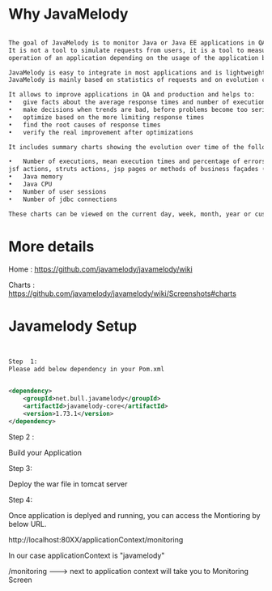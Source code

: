 

# Why JavaMelody

```xml

The goal of JavaMelody is to monitor Java or Java EE applications in QA and production environments. 
It is not a tool to simulate requests from users, it is a tool to measure and calculate statistics on real 
operation of an application depending on the usage of the application by users.

JavaMelody is easy to integrate in most applications and is lightweight (no profiling and no database).
JavaMelody is mainly based on statistics of requests and on evolution charts.

It allows to improve applications in QA and production and helps to:
•	give facts about the average response times and number of executions
•	make decisions when trends are bad, before problems become too serious
•	optimize based on the more limiting response times
•	find the root causes of response times
•	verify the real improvement after optimizations

It includes summary charts showing the evolution over time of the following indicators:

•	Number of executions, mean execution times and percentage of errors of http requests, sql requests, 
jsf actions, struts actions, jsp pages or methods of business façades (if EJB3, Spring or Guice)
•	Java memory
•	Java CPU
•	Number of user sessions
•	Number of jdbc connections

These charts can be viewed on the current day, week, month, year or custom period.

```

# More details 

Home : https://github.com/javamelody/javamelody/wiki

Charts : https://github.com/javamelody/javamelody/wiki/Screenshots#charts

# Javamelody Setup

```xml


Step  1:
Please add below dependency in your Pom.xml


<dependency>
    <groupId>net.bull.javamelody</groupId>
    <artifactId>javamelody-core</artifactId>
    <version>1.73.1</version>
</dependency>  

```


Step 2 : 

Build your Application

Step 3:

Deploy the war file in tomcat server

Step 4:

Once application is deplyed and running, you can access the Montioring by below URL.

http://localhost:80XX/applicationContext/monitoring

In our case applicationContext is "javamelody"

/monitoring  ---> next to application context will take you to Monitoring Screen





